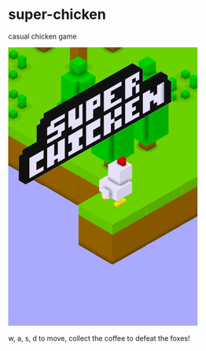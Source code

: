 # super-chicken
casual chicken game

![Super Chicken gameplay gif](./gif1.gif)

w, a, s, d to move, collect the coffee to defeat the foxes!
